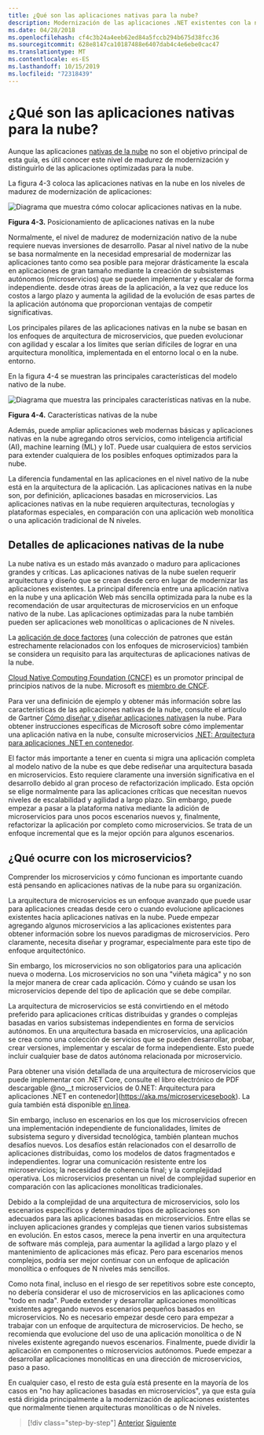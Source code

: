 ```yaml
---
title: ¿Qué son las aplicaciones nativas para la nube?
description: Modernización de las aplicaciones .NET existentes con la nube de Azure y los contenedores de Windows | ¿Qué ocurre con las aplicaciones nativas de la nube?
ms.date: 04/28/2018
ms.openlocfilehash: cf4c3b24a4eeb62ed84a5fccb294b675d38fcc36
ms.sourcegitcommit: 628e8147ca10187488e6407dab4c4e6ebe0cac47
ms.translationtype: MT
ms.contentlocale: es-ES
ms.lasthandoff: 10/15/2019
ms.locfileid: "72318439"
---
```

# <a name="what-about-cloud-native-applications"></a>¿Qué son las aplicaciones nativas para la nube?

Aunque las aplicaciones [nativas de la nube](https://azure.microsoft.com/overview/cloudnative/) no son el objetivo principal de esta guía, es útil conocer este nivel de madurez de modernización y distinguirlo de las aplicaciones optimizadas para la nube.

La figura 4-3 coloca las aplicaciones nativas en la nube en los niveles de madurez de modernización de aplicaciones:

![Diagrama que muestra cómo colocar aplicaciones nativas en la nube.](./media/what-about-cloud-native-applications/positioning-cloud-native-applications.png)

**Figura 4-3.** Posicionamiento de aplicaciones nativas en la nube

Normalmente, el nivel de madurez de modernización nativo de la nube requiere nuevas inversiones de desarrollo. Pasar al nivel nativo de la nube se basa normalmente en la necesidad empresarial de modernizar las aplicaciones tanto como sea posible para mejorar drásticamente la escala en aplicaciones de gran tamaño mediante la creación de subsistemas autónomos (microservicios) que se pueden implementar y escalar de forma independiente. desde otras áreas de la aplicación, a la vez que reduce los costos a largo plazo y aumenta la agilidad de la evolución de esas partes de la aplicación autónoma que proporcionan ventajas de competir significativas.

Los principales pilares de las aplicaciones nativas en la nube se basan en los enfoques de arquitectura de microservicios, que pueden evolucionar con agilidad y escalar a los límites que serían difíciles de lograr en una arquitectura monolítica, implementada en el entorno local o en la nube. entorno.

En la figura 4-4 se muestran las principales características del modelo nativo de la nube.

![Diagrama que muestra las principales características nativas en la nube.](./media/what-about-cloud-native-applications/cloud-native-characteristics.png)

**Figura 4-4.** Características nativas de la nube

Además, puede ampliar aplicaciones web modernas básicas y aplicaciones nativas en la nube agregando otros servicios, como inteligencia artificial (AI), machine learning (ML) y IoT. Puede usar cualquiera de estos servicios para extender cualquiera de los posibles enfoques optimizados para la nube.

La diferencia fundamental en las aplicaciones en el nivel nativo de la nube está en la arquitectura de la aplicación. Las aplicaciones nativas en la nube son, por definición, aplicaciones basadas en microservicios. Las aplicaciones nativas en la nube requieren arquitecturas, tecnologías y plataformas especiales, en comparación con una aplicación web monolítica o una aplicación tradicional de N niveles.

## <a name="cloud-native-applications-details"></a>Detalles de aplicaciones nativas de la nube

La nube nativa es un estado más avanzado o maduro para aplicaciones grandes y críticas. Las aplicaciones nativas de la nube suelen requerir arquitectura y diseño que se crean desde cero en lugar de modernizar las aplicaciones existentes. La principal diferencia entre una aplicación nativa en la nube y una aplicación Web más sencilla optimizada para la nube es la recomendación de usar arquitecturas de microservicios en un enfoque nativo de la nube. Las aplicaciones optimizadas para la nube también pueden ser aplicaciones web monolíticas o aplicaciones de N niveles.

La [aplicación de doce factores](https://12factor.net/) (una colección de patrones que están estrechamente relacionados con los enfoques de microservicios) también se considera un requisito para las arquitecturas de aplicaciones nativas de la nube.

[Cloud Native Computing Foundation (CNCF)](https://www.cncf.io/) es un promotor principal de principios nativos de la nube. Microsoft es [miembro de CNCF](https://azure.microsoft.com/blog/announcing-cncf/).

Para ver una definición de ejemplo y obtener más información sobre las características de las aplicaciones nativas de la nube, consulte el artículo de Gartner [Cómo diseñar y diseñar aplicaciones nativas](https://www.gartner.com/doc/3181919/architect-design-cloudnative-applications)en la nube. Para obtener instrucciones específicas de Microsoft sobre cómo implementar una aplicación nativa en la nube, consulte microservicios [.NET: Arquitectura para aplicaciones .NET en contenedor](https://aka.ms/microservicesebook).

El factor más importante a tener en cuenta si migra una aplicación completa al modelo nativo de la nube es que debe rediseñar una arquitectura basada en microservicios. Esto requiere claramente una inversión significativa en el desarrollo debido al gran proceso de refactorización implicado. Esta opción se elige normalmente para las aplicaciones críticas que necesitan nuevos niveles de escalabilidad y agilidad a largo plazo. Sin embargo, puede empezar a pasar a la plataforma nativa mediante la adición de microservicios para unos pocos escenarios nuevos y, finalmente, refactorizar la aplicación por completo como microservicios. Se trata de un enfoque incremental que es la mejor opción para algunos escenarios.

## <a name="what-about-microservices"></a>¿Qué ocurre con los microservicios?

Comprender los microservicios y cómo funcionan es importante cuando está pensando en aplicaciones nativas de la nube para su organización.

La arquitectura de microservicios es un enfoque avanzado que puede usar para aplicaciones creadas desde cero o cuando evolucione aplicaciones existentes hacia aplicaciones nativas en la nube. Puede empezar agregando algunos microservicios a las aplicaciones existentes para obtener información sobre los nuevos paradigmas de microservicios. Pero claramente, necesita diseñar y programar, especialmente para este tipo de enfoque arquitectónico.

Sin embargo, los microservicios no son obligatorios para una aplicación nueva o moderna. Los microservicios no son una "viñeta mágica" y no son la mejor manera de crear cada aplicación. Cómo y cuándo se usan los microservicios depende del tipo de aplicación que se debe compilar.

La arquitectura de microservicios se está convirtiendo en el método preferido para aplicaciones críticas distribuidas y grandes o complejas basadas en varios subsistemas independientes en forma de servicios autónomos. En una arquitectura basada en microservicios, una aplicación se crea como una colección de servicios que se pueden desarrollar, probar, crear versiones, implementar y escalar de forma independiente. Esto puede incluir cualquier base de datos autónoma relacionada por microservicio.

Para obtener una visión detallada de una arquitectura de microservicios que puede implementar con .NET Core, consulte el libro electrónico de PDF descargable @no__t microservicios de 0.NET: Arquitectura para aplicaciones .NET en contenedor](https://aka.ms/microservicesebook). La guía también está disponible [en línea](../../microservices/index.md).

Sin embargo, incluso en escenarios en los que los microservicios ofrecen una implementación independiente de funcionalidades, límites de subsistema seguro y diversidad tecnológica, también plantean muchos desafíos nuevos. Los desafíos están relacionados con el desarrollo de aplicaciones distribuidas, como los modelos de datos fragmentados e independientes. lograr una comunicación resistente entre los microservicios; la necesidad de coherencia final; y la complejidad operativa. Los microservicios presentan un nivel de complejidad superior en comparación con las aplicaciones monolíticas tradicionales.

Debido a la complejidad de una arquitectura de microservicios, solo los escenarios específicos y determinados tipos de aplicaciones son adecuados para las aplicaciones basadas en microservicios. Entre ellas se incluyen aplicaciones grandes y complejas que tienen varios subsistemas en evolución. En estos casos, merece la pena invertir en una arquitectura de software más compleja, para aumentar la agilidad a largo plazo y el mantenimiento de aplicaciones más eficaz. Pero para escenarios menos complejos, podría ser mejor continuar con un enfoque de aplicación monolítica o enfoques de N niveles más sencillos.

Como nota final, incluso en el riesgo de ser repetitivos sobre este concepto, no debería considerar el uso de microservicios en las aplicaciones como "todo en nada". Puede extender y desarrollar aplicaciones monolíticas existentes agregando nuevos escenarios pequeños basados en microservicios. No es necesario empezar desde cero para empezar a trabajar con un enfoque de arquitectura de microservicios. De hecho, se recomienda que evolucione del uso de una aplicación monolítica o de N niveles existente agregando nuevos escenarios. Finalmente, puede dividir la aplicación en componentes o microservicios autónomos. Puede empezar a desarrollar aplicaciones monolíticas en una dirección de microservicios, paso a paso.

En cualquier caso, el resto de esta guía está presente en la mayoría de los casos en "no hay aplicaciones basadas en microservicios", ya que esta guía está dirigida principalmente a la modernización de aplicaciones existentes que normalmente tienen arquitecturas monolíticas o de N niveles.

> [!div class="step-by-step"]
> [Anterior](microsoft-technologies-in-cloud-optimized-applications.md)
> [Siguiente](deploy-existing-net-apps-as-windows-containers.md)
